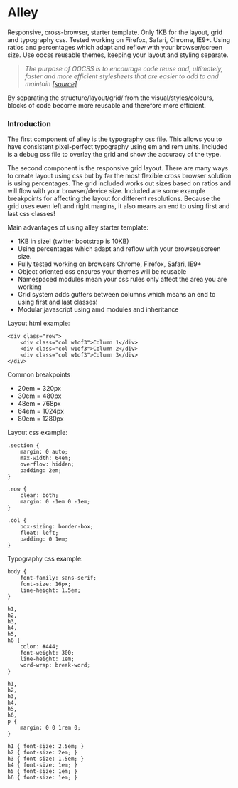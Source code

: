 # Alley

Responsive, cross-browser, starter template. Only 1KB for the layout, grid and typography css. Tested working on Firefox, Safari, Chrome, IE9+. Using ratios and percentages which adapt and reflow with your browser/screen size. Use oocss reusable themes, keeping your layout and styling separate.

 > *The purpose of OOCSS is to encourage code reuse and, ultimately, faster and more efficient stylesheets that are easier to add to and maintain*
 [*[source]*](http://coding.smashingmagazine.com/2011/12/12/an-introduction-to-object-oriented-css-oocss/)

By separating the structure/layout/grid/ from the visual/styles/colours, blocks of code become more reusable and therefore more efficient.

### Introduction

The first component of alley is the typography css file. This allows you to have consistent pixel-perfect typography using em and rem units. Included is a debug css file to overlay the grid and show the accuracy of the type.

The second component is the responsive grid layout. There are many ways to create layout using css but by far the most flexible cross browser solution is using percentages. The grid included works out sizes based on ratios and will flow with your browser/device size. Included are some example breakpoints for affecting the layout for different resolutions. Because the grid uses even left and right margins, it also means an end to using first and last css classes!

Main advantages of using alley starter template:

 * 1KB in size! (twitter bootstrap is 10KB)
 * Using percentages which adapt and reflow with your browser/screen size.
 * Fully tested working on browsers Chrome, Firefox, Safari, IE9+
 * Object oriented css ensures your themes will be reusable
 * Namespaced modules mean your css rules only affect the area you are working
 * Grid system adds gutters between columns which means an end to using first and last classes!
 * Modular javascript using amd modules and inheritance

Layout html example:

    <div class="row">
        <div class="col w1of3">Column 1</div>
        <div class="col w1of3">Column 2</div>
        <div class="col w1of3">Column 3</div>
    </div>

Common breakpoints

 * 20em = 320px
 * 30em = 480px
 * 48em = 768px
 * 64em = 1024px
 * 80em = 1280px

Layout css example:

    .section {
        margin: 0 auto;
        max-width: 64em;
        overflow: hidden;
        padding: 2em;
    }

    .row {
        clear: both;
        margin: 0 -1em 0 -1em;
    }

    .col {
        box-sizing: border-box;
        float: left;
        padding: 0 1em;
    }

Typography css example:

    body {
        font-family: sans-serif;
        font-size: 16px;
        line-height: 1.5em;
    }

    h1,
    h2,
    h3,
    h4,
    h5,
    h6 {
        color: #444;
        font-weight: 300;
        line-height: 1em;
        word-wrap: break-word;
    }

    h1,
    h2,
    h3,
    h4,
    h5,
    h6,
    p {
        margin: 0 0 1rem 0;
    }

    h1 { font-size: 2.5em; }
    h2 { font-size: 2em; }
    h3 { font-size: 1.5em; }
    h4 { font-size: 1em; }
    h5 { font-size: 1em; }
    h6 { font-size: 1em; }